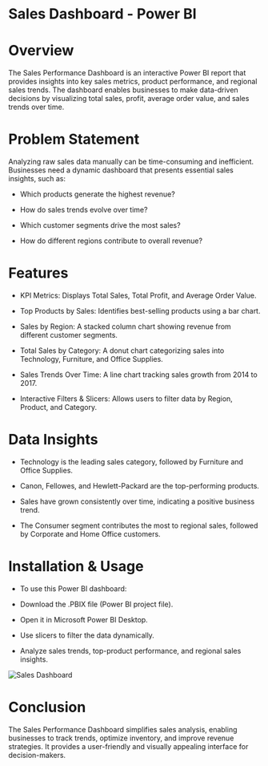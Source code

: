 # Sales Dashboard - Power BI

# Overview

The Sales Performance Dashboard is an interactive Power BI report that provides insights into key sales metrics, product performance, and regional sales trends. The dashboard enables businesses to make data-driven decisions by visualizing total sales, profit, average order value, and sales  trends over time.

# Problem Statement

Analyzing raw sales data manually can be time-consuming and inefficient. Businesses need a dynamic dashboard that presents essential sales insights, such as:

* Which products generate the highest revenue?

* How do sales trends evolve over time?

* Which customer segments drive the most sales?

* How do different regions contribute to overall revenue?

# Features

* KPI Metrics: Displays Total Sales, Total Profit, and Average Order Value.

* Top Products by Sales: Identifies best-selling products using a bar chart.

* Sales by Region: A stacked column chart showing revenue from different customer segments.

* Total Sales by Category: A donut chart categorizing sales into Technology, Furniture, and Office Supplies.

* Sales Trends Over Time: A line chart tracking sales growth from 2014 to 2017.

* Interactive Filters & Slicers: Allows users to filter data by Region, Product, and Category.

# Data Insights

* Technology is the leading sales category, followed by Furniture and Office Supplies.

* Canon, Fellowes, and Hewlett-Packard are the top-performing products.

* Sales have grown consistently over time, indicating a positive business trend.

* The Consumer segment contributes the most to regional sales, followed by Corporate and Home Office customers.

# Installation & Usage

* To use this Power BI dashboard:

* Download the .PBIX file (Power BI project file).

* Open it in Microsoft Power BI Desktop.

* Use slicers to filter the data dynamically.

* Analyze sales trends, top-product performance, and regional sales insights.

![Sales Dashboard](https://github.com/user-attachments/assets/37671031-bfad-4bba-9f04-38aaf1f9fc6b)

# Conclusion

The Sales Performance Dashboard simplifies sales analysis, enabling businesses to track trends, optimize inventory, and improve revenue strategies. It provides a user-friendly and visually appealing interface for decision-makers.
